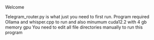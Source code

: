 Welcome

Telegram_router.py is what just you need to first run.
Program required Ollama and whisper.cpp to run and also minumum cuda12.2 with 4 gb memory gpu
You need to edit all file directories manually to run this program
